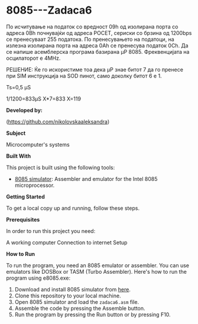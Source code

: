 # 8085---Zadaca6
По исчитување на податок со вредност 09h од изолирана
порта со адреса 0Bh почнувајќи од адреса POCET, сериски со
брзина од 1200bps се пренесуваат 255 податока. По
пренесувањето на податоци, на излезна изолирана порта на
адреса 0Ah се пренесува податок 0Ch. Да се напише
асемблерска програма базирана µP 8085. Фреквенцијата на
осцилаторот е 4MHz.

РЕШЕНИЕ:
Ќе го искористиме тоа дека µP знае битот 7 да го пренесе при SIM инструкција на SOD пинот, само доколку битот 6 е 1.

Ts=0,5 µS

1/1200=833µS   X*7=833   X=119 

**Developed by:**

(https://github.com/nikolovskaaleksandra)


**Subject**

Microcomputer's systems

**Built With**

This project is built using the following tools:

- [8085 simulator](https://github.com/8085simulator/8085simulator.github.io?tab=readme-ov-file): Assembler and emulator for the Intel 8085 microprocessor.

**Getting Started**

To get a local copy up and running, follow these steps.

**Prerequisites**

In order to run this project you need:

A working computer
Connection to internet
Setup

**How to Run**

To run the program, you need an 8085 emulator or assembler. You can use emulators like DOSBox or TASM (Turbo Assembler). Here's how to run the program using e8085.exe:

1. Download and install 8085 simulator from [here](https://github.com/8085simulator/8085simulator.github.io?tab=readme-ov-file).
2. Clone this repository to your local machine.
3. Open 8085 simulator and load the `zadaca6.asm` file.
4. Assemble the code by pressing the Assemble button.
5. Run the program by pressing the Run button or by pressing F10.
